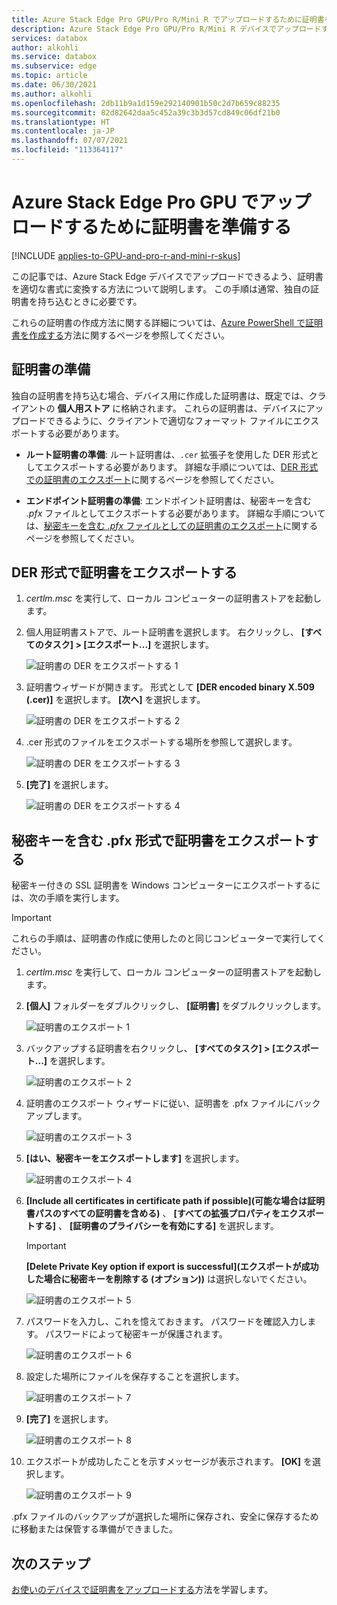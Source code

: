 ```yaml
---
title: Azure Stack Edge Pro GPU/Pro R/Mini R でアップロードするために証明書を準備する
description: Azure Stack Edge Pro GPU/Pro R/Mini R デバイスでアップロードするために証明書を準備する方法について説明します。
services: databox
author: alkohli
ms.service: databox
ms.subservice: edge
ms.topic: article
ms.date: 06/30/2021
ms.author: alkohli
ms.openlocfilehash: 2db11b9a1d159e292140901b50c2d7b659c88235
ms.sourcegitcommit: 82d82642daa5c452a39c3b3d57cd849c06df21b0
ms.translationtype: HT
ms.contentlocale: ja-JP
ms.lasthandoff: 07/07/2021
ms.locfileid: "113364117"
---
```

# <a name="prepare-certificates-to-upload-on-your-azure-stack-edge-pro-gpu"></a>Azure Stack Edge Pro GPU でアップロードするために証明書を準備する

[!INCLUDE [applies-to-GPU-and-pro-r-and-mini-r-skus](../../includes/azure-stack-edge-applies-to-gpu-pro-r-mini-r-sku.md)]

この記事では、Azure Stack Edge デバイスでアップロードできるよう、証明書を適切な書式に変換する方法について説明します。 この手順は通常、独自の証明書を持ち込むときに必要です。

これらの証明書の作成方法に関する詳細については、[Azure PowerShell で証明書を作成する](azure-stack-edge-gpu-create-certificates-powershell.md)方法に関するページを参照してください。


## <a name="prepare-certificates"></a>証明書の準備

独自の証明書を持ち込む場合、デバイス用に作成した証明書は、既定では、クライアントの **個人用ストア** に格納されます。 これらの証明書は、デバイスにアップロードできるように、クライアントで適切なフォーマット ファイルにエクスポートする必要があります。

- **ルート証明書の準備**: ルート証明書は、`.cer` 拡張子を使用した DER 形式としてエクスポートする必要があります。 詳細な手順については、[DER 形式での証明書のエクスポート](#export-certificates-as-der-format)に関するページを参照してください。

- **エンドポイント証明書の準備**: エンドポイント証明書は、秘密キーを含む *.pfx* ファイルとしてエクスポートする必要があります。 詳細な手順については、[秘密キーを含む *.pfx* ファイルとしての証明書のエクスポート](#export-certificates-as-pfx-format-with-private-key)に関するページを参照してください。 


## <a name="export-certificates-as-der-format"></a>DER 形式で証明書をエクスポートする

1. *certlm.msc* を実行して、ローカル コンピューターの証明書ストアを起動します。

1. 個人用証明書ストアで、ルート証明書を選択します。 右クリックし、 **[すべてのタスク] > [エクスポート...]** を選択します。

    ![証明書の DER をエクスポートする 1](media/azure-stack-edge-series-manage-certificates/export-cert-cer-1.png)

2. 証明書ウィザードが開きます。 形式として **[DER encoded binary X.509 (.cer)]** を選択します。 **[次へ]** を選択します。

    ![証明書の DER をエクスポートする 2](media/azure-stack-edge-series-manage-certificates/export-cert-cer-2.png)

3. .cer 形式のファイルをエクスポートする場所を参照して選択します。

    ![証明書の DER をエクスポートする 3](media/azure-stack-edge-series-manage-certificates/export-cert-cer-3.png)

4. **[完了]** を選択します。

    ![証明書の DER をエクスポートする 4](media/azure-stack-edge-series-manage-certificates/export-cert-cer-4.png)


## <a name="export-certificates-as-pfx-format-with-private-key"></a>秘密キーを含む .pfx 形式で証明書をエクスポートする

秘密キー付きの SSL 証明書を Windows コンピューターにエクスポートするには、次の手順を実行します。 

> [!IMPORTANT]
> これらの手順は、証明書の作成に使用したのと同じコンピューターで実行してください。 

1. *certlm.msc* を実行して、ローカル コンピューターの証明書ストアを起動します。

1. **[個人]** フォルダーをダブルクリックし、 **[証明書]** をダブルクリックします。

    ![証明書のエクスポート 1](media/azure-stack-edge-series-manage-certificates/export-cert-pfx-1.png)
 
2. バックアップする証明書を右クリックし、 **[すべてのタスク] > [エクスポート...]** を選択します。

    ![証明書のエクスポート 2](media/azure-stack-edge-series-manage-certificates/export-cert-pfx-2.png)

3. 証明書のエクスポート ウィザードに従い、証明書を .pfx ファイルにバックアップします。

    ![証明書のエクスポート 3](media/azure-stack-edge-series-manage-certificates/export-cert-pfx-3.png)

4. **[はい、秘密キーをエクスポートします]** を選択します。

    ![証明書のエクスポート 4](media/azure-stack-edge-series-manage-certificates/export-cert-pfx-4.png)

5. **[Include all certificates in certificate path if possible]\(可能な場合は証明書パスのすべての証明書を含める\)** 、 **[すべての拡張プロパティをエクスポートする]** 、 **[証明書のプライバシーを有効にする]** を選択します。 

    > [!IMPORTANT]
    > **[Delete Private Key option if export is successful]\(エクスポートが成功した場合に秘密キーを削除する (オプション)\)** は選択しないでください。

    ![証明書のエクスポート 5](media/azure-stack-edge-series-manage-certificates/export-cert-pfx-5.png)

6. パスワードを入力し、これを憶えておきます。 パスワードを確認入力します。 パスワードによって秘密キーが保護されます。

    ![証明書のエクスポート 6](media/azure-stack-edge-series-manage-certificates/export-cert-pfx-6.png)

7. 設定した場所にファイルを保存することを選択します。

    ![証明書のエクスポート 7](media/azure-stack-edge-series-manage-certificates/export-cert-pfx-7.png)
  
8. **[完了]** を選択します。

    ![証明書のエクスポート 8](media/azure-stack-edge-series-manage-certificates/export-cert-pfx-8.png)

9. エクスポートが成功したことを示すメッセージが表示されます。 **[OK]** を選択します。

    ![証明書のエクスポート 9](media/azure-stack-edge-series-manage-certificates/export-cert-pfx-9.png)

.pfx ファイルのバックアップが選択した場所に保存され、安全に保存するために移動または保管する準備ができました。


## <a name="next-steps"></a>次のステップ

[お使いのデバイスで証明書をアップロードする](azure-stack-edge-gpu-manage-certificates.md)方法を学習します。
